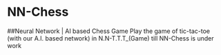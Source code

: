 # NN-Chess
##Neural Network | AI based Chess Game
Play the game of tic-tac-toe (with our A.I. based network) in N.N-T.T.T_(Game) till NN-Chess is under work
